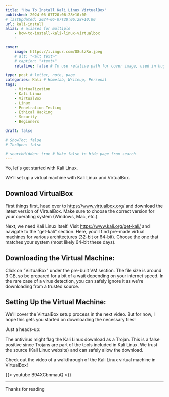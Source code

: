 ```yaml
---
title: "How To Install Kali Linux VirtualBox"
published: 2024-06-07T20:06:28+10:00
# lastUpdated: 2024-06-07T20:06:28+10:00
url: kali-install
alias: # aliases for multiple
    - how-to-install-kali-linux-virtualbox
    - 

cover:
    image: https://i.imgur.com/O8ulzRo.jpeg
    # alt: "<alt text>"
    # caption: "<text>"
    relative: false # To use relative path for cover image, used in hugo Page-bundles 

type: post # letter, note, page
categories: Kali # Homelab, Writeup, Personal
tags:
    - Virtualization
    - Kali Linux
    - VirtualBox
    - Linux
    - Penetration Testing
    - Ethical Hacking
    - Security
    - Beginners

draft: false

# ShowToc: false
# TocOpen: false

# searchHidden: true # Make false to hide page from search
---
```


Yo, let's get started with Kali Linux.

We'll set up a virtual machine with Kali Linux and VirtualBox.

## Download VirtualBox 

First things first, head over to https://www.virtualbox.org/ and download the latest version of VirtualBox. Make sure to choose the correct version for your operating system (Windows, Mac, etc.).

Next, we need Kali Linux itself. Visit https://www.kali.org/get-kali/ and navigate to the "get-kali" section. Here, you'll find pre-made virtual machines for various architectures (32-bit or 64-bit). Choose the one that matches your system (most likely 64-bit these days).

## Downloading the Virtual Machine:

Click on "VirtualBox" under the pre-built VM section.
The file size is around 3 GB, so be prepared for a bit of a wait depending on your internet speed.
In the rare case of a virus detection, you can safely ignore it as we're downloading from a trusted source.

## Setting Up the Virtual Machine:

We'll cover the VirtualBox setup process in the next video. But for now, I hope this gets you started on downloading the necessary files!

Just a heads-up:

The antivirus might flag the Kali Linux download as a Trojan. This is a false positive since Trojans are part of the tools included in Kali Linux.
We trust the source (Kali Linux website) and can safely allow the download.

Check out the video of a walkthrough of the Kali Linux virtual machine in VirtualBox!

{{< youtube B94XCbnmauQ >}}

---

Thanks for reading

